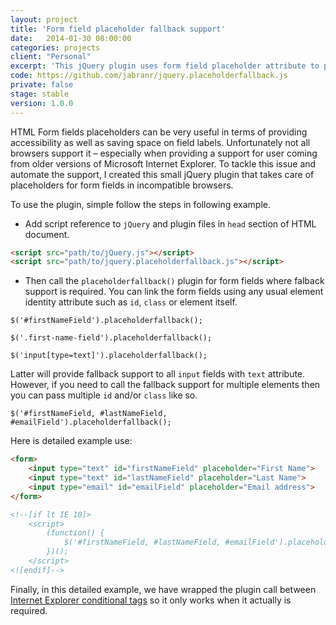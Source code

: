 ```yaml
---
layout: project
title: 'Form field placeholder fallback support'
date:   2014-01-30 08:00:00
categories: projects
client: "Personal"
excerpt: 'This jQuery plugin uses form field placeholder attribute to provide a fallback support for incompatible browsers.'
code: https://github.com/jabranr/jquery.placeholderfallback.js
private: false
stage: stable
version: 1.0.0
---
```


HTML Form fields placeholders can be very useful in terms of providing accessibility as well as saving space on field labels. Unfortunately not all browsers support it &ndash; especially when providing a support for user coming from older versions of Microsoft Internet Explorer. To tackle this issue and automate the support, I created this small jQuery plugin that takes care of placeholders for form fields in incompatible browsers.

To use the plugin, simple follow the steps in following example.

* Add script reference to `jQuery` and plugin files in `head` section of HTML document.

``` html
<script src="path/to/jQuery.js"></script>
<script src="path/to/jquery.placeholderfallback.js"></script>
```

* Then call the `placeholderfallback()` plugin for form fields where falback support is required. You can link the form fields using any usual element identity attribute such as `id`, `class` or element itself.

`$('#firstNameField').placeholderfallback();`

`$('.first-name-field').placeholderfallback();`

`$('input[type=text]').placeholderfallback();`

Latter will provide fallback support to all `input` fields with `text` attribute. However, if you need to call the fallback support for multiple elements then you can pass multiple `id` and/or `class` like so.

`$('#firstNameField, #lastNameField, #emailField').placeholderfallback();`

Here is detailed example use:

``` html
<form>
    <input type="text" id="firstNameField" placeholder="First Name">
    <input type="text" id="lastNameField" placeholder="Last Name">
    <input type="email" id="emailField" placeholder="Email address">
</form>

<!--[if lt IE 10]>
    <script>
        (function() {
            $('#firstNameField, #lastNameField, #emailField').placeholderfallback();
        })();
    </script>
<![endif]-->

```

Finally, in this detailed example, we have wrapped the plugin call between [Internet Explorer conditional tags](http://msdn.microsoft.com/en-gb/library/ms537512\(v=vs.85\).aspx) so it only works when it actually is required. 